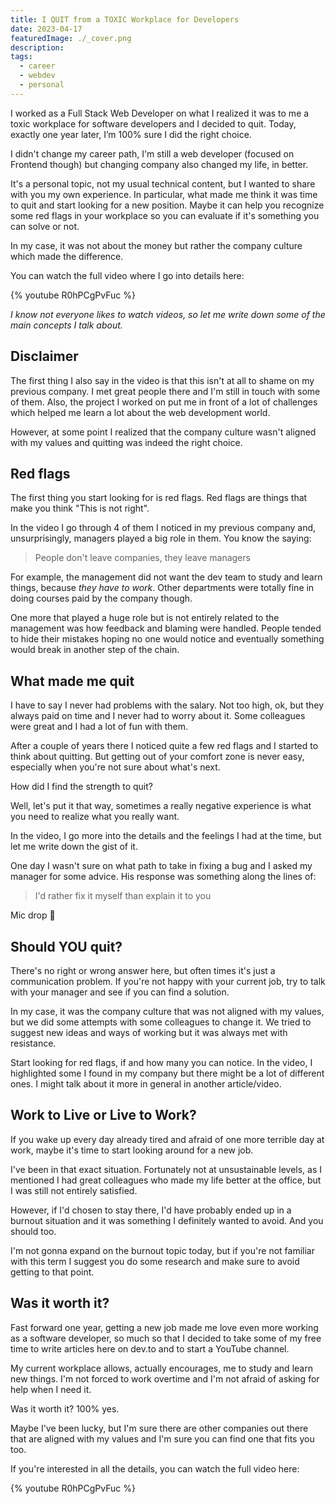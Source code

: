 ```yaml
---
title: I QUIT from a TOXIC Workplace for Developers
date: 2023-04-17
featuredImage: ./_cover.png
description:
tags:
  - career
  - webdev
  - personal
---
```


I worked as a Full Stack Web Developer on what I realized it was to me a toxic workplace for software developers and I decided to quit. Today, exactly one year later, I’m 100% sure I did the right choice.

I didn't change my career path, I'm still a web developer (focused on Frontend though) but changing company also changed my life, in better.

It's a personal topic, not my usual technical content, but I wanted to share with you my own experience. In particular, what made me think it was time to quit and start looking for a new position. Maybe it can help you recognize some red flags in your workplace so you can evaluate if it's something you can solve or not.

In my case, it was not about the money but rather the company culture which made the difference.

You can watch the full video where I go into details here:

{% youtube R0hPCgPvFuc %}

_I know not everyone likes to watch videos, so let me write down some of the main concepts I talk about._

## Disclaimer

The first thing I also say in the video is that this isn't at all to shame on my previous company. I met great people there and I'm still in touch with some of them. Also, the project I worked on put me in front of a lot of challenges which helped me learn a lot about the web development world.

However, at some point I realized that the company culture wasn't aligned with my values and quitting was indeed the right choice.

## Red flags

The first thing you start looking for is red flags. Red flags are things that make you think "This is not right".

In the video I go through 4 of them I noticed in my previous company and, unsurprisingly, managers played a big role in them. You know the saying:

> People don't leave companies, they leave managers

For example, the management did not want the dev team to study and learn things, because _they have to work_. Other departments were totally fine in doing courses paid by the company though.

One more that played a huge role but is not entirely related to the management was how feedback and blaming were handled. People tended to hide their mistakes hoping no one would notice and eventually something would break in another step of the chain.

## What made me quit

I have to say I never had problems with the salary. Not too high, ok, but they always paid on time and I never had to worry about it. Some colleagues were great and I had a lot of fun with them.

After a couple of years there I noticed quite a few red flags and I started to think about quitting. But getting out of your comfort zone is never easy, especially when you're not sure about what's next.

How did I find the strength to quit?

Well, let's put it that way, sometimes a really negative experience is what you need to realize what you really want.

In the video, I go more into the details and the feelings I had at the time, but let me write down the gist of it.

One day I wasn't sure on what path to take in fixing a bug and I asked my manager for some advice. His response was something along the lines of:

> I'd rather fix it myself than explain it to you

Mic drop 🎤

## Should YOU quit?

There's no right or wrong answer here, but often times it's just a communication problem. If you're not happy with your current job, try to talk with your manager and see if you can find a solution.

In my case, it was the company culture that was not aligned with my values, but we did some attempts with some colleagues to change it. We tried to suggest new ideas and ways of working but it was always met with resistance.

Start looking for red flags, if and how many you can notice. In the video, I highlighted some I found in my company but there might be a lot of different ones. I might talk about it more in general in another article/video.

## Work to Live or Live to Work?

If you wake up every day already tired and afraid of one more terrible day at work, maybe it's time to start looking around for a new job.

I've been in that exact situation. Fortunately not at unsustainable levels, as I mentioned I had great colleagues who made my life better at the office, but I was still not entirely satisfied.

However, if I'd chosen to stay there, I'd have probably ended up in a burnout situation and it was something I definitely wanted to avoid. And you should too.

I'm not gonna expand on the burnout topic today, but if you're not familiar with this term I suggest you do some research and make sure to avoid getting to that point.

## Was it worth it?

Fast forward one year, getting a new job made me love even more working as a software developer, so much so that I decided to take some of my free time to write articles here on dev.to and to start a YouTube channel.

My current workplace allows, actually encourages, me to study and learn new things. I'm not forced to work overtime and I'm not afraid of asking for help when I need it.

Was it worth it? 100% yes.

Maybe I've been lucky, but I'm sure there are other companies out there that are aligned with my values and I'm sure you can find one that fits you too.

If you're interested in all the details, you can watch the full video here:

{% youtube R0hPCgPvFuc %}
